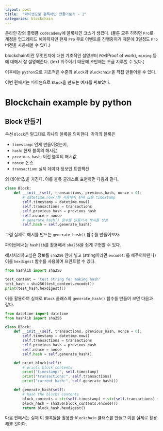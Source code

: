 ```yaml
---
layout: post
title:  "파이썬으로 블록체인 만들어보기 - 1"
categories: blockchain
---
```



온라인 강의 플랫폼 `codecademy`에 블록체인 코스가 생겼다. (물론 모두 하려면 `Pro`로 계정을 업그레이드 해야하지만 현재 `Pro` 무료 이벤트를 진행중이기 때문에 3일정도 `Pro` 버전을 사용해볼 수 있다.)


blockchain이란 무엇인지에 대한 기초적인 설명부터 `POW`(Proof of work), `mining` 등에 대해서 잘 설명해준다. (text 위주이기 때문에 초반에는 조금 지루할 수 있다.)

이후에는 `python`으로 기초적은 수준의 `Block`과 `Blockchain`을 직접 만들어볼 수 있다.

이번 편에서는 파이썬으로 `Block`을 만드는 예시를 써보았다.


# Blockchain example by python

## Block 만들기

우선 `Block`은 말그대로 하나의 블록을 의미한다. 각각의 블록은 
- `timestamp`: 언제 만들어졌는지,
- `hash`: 현재 블록의 해시값
- `previous hash`: 이전 블록의 해시값
- `nonce`: 논스
- `transaction`: 실제 데이터 정보인 트랜젝션

의 데이터값을 가진다. 이를 블록 클래스로 표현하면 다음과 같다.

```python
class Block:
    def __init__(self, transactions, previous_hash, nonce = 0):
		# datetime.now()를 사용해서 현재 값을 timestamp
        self.timestamp = datetime.now()
        self.transactions = transactions
        self.previous_hash = previous_hash
        self.nonce = nonce
		# generate_hash() 함수를 만들어서 해시를 생성
        self.hash = self.generate_hash()
```

그럼 실제로 해시를 만드는 `generate_hash()` 함수를 만들어보자.

파이썬에서는 `hashlib`를 활용해서 `sha256`을 쉽게 구현할 수 있다.

해시처리하고싶은 정보를 `sha256` 안에 넣고 (string이라면 `encode()`를 해주어야한다) 이를 `hexdigest` 함수를 사용하여 프린트할 수 있다.

```python
from hashlib import sha256

test_content = 'test string for making hash'
test_hash = sha256(test_content.encode())
print(test_hash.hexdigest())
```

이를 활용하여 실제로 `Block` 클래스의 `generate_hash()` 함수를 만들어 보면 다음과 같다.

```python
from datetime import datetime
from hashlib import sha256

class Block:
    def __init__(self, transactions, previous_hash, nonce = 0):
        self.timestamp = datetime.now()
        self.transactions = transactions
        self.previous_hash = previous_hash
        self.nonce = nonce
        self.hash = self.generate_hash()

    def print_block(self):
        # prints block contents
        print("timestamp:", self.timestamp)
        print("transactions:", self.transactions)
        print("current hash:", self.generate_hash())

    def generate_hash(self):
        # hash the blocks contents
        block_contents = str(self.timestamp) + str(self.transactions) + str(self.previous_hash) + str(self.nonce)
        block_hash = sha256(block_contents.encode())
        return block_hash.hexdigest()
```


다음 편에서는 실제 이 블록들을 활용한 `Blockchain` 클래스를 만들고 이를 실제로 활용해볼 것이다.
